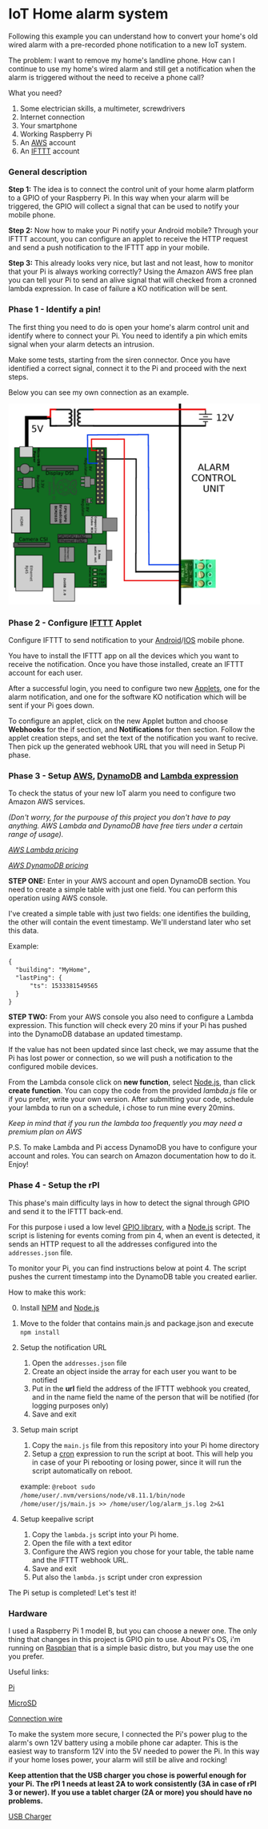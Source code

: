 # IoT Home alarm system #

Following this example you can understand how to convert your home's old wired alarm with a pre-recorded phone notification to a new IoT system.

The problem: I want to remove my home's landline phone. How can I continue to use my home's wired alarm and still get a notification when the alarm is triggered without the need to receive a phone call?

What you need?

1. Some electrician skills, a multimeter, screwdrivers
2. Internet connection
3. Your smartphone
4. Working Raspberry Pi
5. An [AWS](https://aws.amazon.com/) account
6. An [IFTTT](https://ifttt.com/) account

### General description ###

**Step 1:** The idea is to connect the control unit of your home alarm platform to a GPIO of your Raspberry Pi. In this way when your alarm will be triggered, the GPIO will collect a signal that can be used to notify your mobile phone.

**Step 2:** Now how to make your Pi notify your Android mobile? Through your IFTTT account, you can configure an applet to receive the HTTP request and send a push notification to the IFTTT app in your mobile. 

**Step 3:** This already looks very nice, but last and not least, how to monitor that your Pi is always working correctly? Using the Amazon AWS free plan you can tell your Pi to send an alive signal that will checked from a cronned lambda expression. In case of failure a KO notification will be sent.

### Phase 1 - Identify a pin! ###
The first thing you need to do is open your home's alarm control unit and identify where to connect your Pi. You need to identify a pin which emits signal when your alarm detects an intrusion. 

Make some tests, starting from the siren connector. Once you have identified a correct signal, connect it to the Pi and proceed with the next steps.

Below you can see my own connection as an example.

<img src="circuit_example.png">

### Phase 2 - Configure [IFTTT](https://ifttt.com/) Applet ###
Configure IFTTT to send notification to your [Android](https://play.google.com/store/apps/details?id=com.ifttt.ifttt&hl=it)/[IOS](https://itunes.apple.com/it/app/ifttt/id660944635?mt=8) mobile phone.

You have to install the IFTTT app on all the devices which you want to receive the notification. Once you have those installed, create an IFTTT account for each user. 

After a successful login, you need to configure two new [Applets](https://ifttt.com/my_applets), one for the alarm notification, and one for the software KO notification which will be sent if your Pi goes down.

To configure an applet, click on the new Applet button and choose **Webhooks** for the if section, and **Notifications** for then section.
Follow the applet creation steps, and set the text of the notification you want to recive. Then pick up the generated webhook URL that you will need in Setup Pi phase.


### Phase 3 - Setup [AWS](https://aws.amazon.com/), [DynamoDB](https://aws.amazon.com/en/dynamodb/?hp=tile&so-exp=below) and [Lambda expression](https://aws.amazon.com/en/lambda/?nc2=h_m1) ###
To check the status of your new IoT alarm you need to configure two Amazon AWS services.

*(Don't worry, for the purpouse of this project you don't have to pay anything. AWS Lambda and DynamoDB have free tiers under a certain range of usage).*

*[AWS Lambda pricing](https://aws.amazon.com/en/lambda/pricing/)*

*[AWS DynamoDB pricing](https://aws.amazon.com/en/dynamodb/pricing/)*

**STEP ONE:** Enter in your AWS account and open DynamoDB section. You need to create a simple table with just one field. You can perform this operation using AWS console.

I've created a simple table with just two fields: one identifies the building, the other will contain the event timestamp.
We'll understand later who set this data.

Example:

```
{
  "building": "MyHome",
  "lastPing": {
      "ts": 1533381549565
  }
}
```

**STEP TWO:** From your AWS console you also need to configure a Lambda expression. 
This function will check every 20 mins if your Pi has pushed into the DynamoDB database an updated timestamp.

If the value has not been updated since last check, we may assume that the Pi has lost power or connection, so we will push a notification to the configured mobile devices.

From the Lambda console click on **new function**, select [Node.js](https://nodejs.org/), than click **create function**. 
You can copy the code from the provided _lambda.js_ file or if you prefer, write your own version. 
After submitting your code, schedule your lambda to run on a schedule, i chose to run mine every 20mins.

*Keep in mind that if you run the lambda too frequently you may need a premium plan on AWS*

P.S. To make Lambda and Pi access DynamoDB you have to configure your account and roles. You can search on Amazon documentation how to do it. Enjoy!

### Phase 4 - Setup the rPI ###
This phase's main difficulty lays in how to detect the signal through GPIO and send it to the IFTTT back-end. 

For this purpose i used a low level [GPIO library](https://github.com/fivdi/onoff), with a [Node.js](https://nodejs.org/) script. 
The script is listening for events coming from pin 4, when an event is detected, it sends an HTTP request to all the addresses configured into the `addresses.json` file.

To monitor your Pi, you can find instructions below at point 4. The script pushes the current timestamp into the DynamoDB table you created earlier.

How to make this work:

0. Install [NPM](https://www.npmjs.com/) and [Node.js](https://nodejs.org/)
1. Move to the folder that contains main.js and package.json and execute ```npm install```
2. Setup the notification URL
    1. Open the `addresses.json` file
    2. Create an object inside the array for each user you want to be notified
    3. Put in the **url** field the address of the IFTTT webhook you created, and in the name field the name of the person that will be notified (for logging purposes only)
    4. Save and exit
3. Setup main script
    1. Copy the `main.js` file from this repository into your Pi home directory
    2. Setup a [cron](https://en.wikipedia.org/wiki/Cron) expression to run the script at boot. This will help you in case of your Pi rebooting or losing power, since it will run the script automatically on reboot.

    example: 
    `@reboot sudo /home/user/.nvm/versions/node/v8.11.1/bin/node /home/user/js/main.js >> /home/user/log/alarm_js.log 2>&1`

4. Setup keepalive script
    1. Copy the `lambda.js` script into your Pi home.
    2. Open the file with a text editor
    3. Configure the AWS region you chose for your table, the table name and the IFTTT webhook URL.
    4. Save and exit
    5. Put also the `lambda.js` script under cron expression

The Pi setup is completed! Let's test it!

### Hardware ###

I used a Raspberry Pi 1 model B, but you can choose a newer one. The only thing that changes in this project is GPIO pin to use.
About Pi's OS, i'm running on [Raspbian](https://www.raspberrypi.org/downloads/raspbian/) that is a simple basic distro, but you may use the one you prefer.

Useful links:

[Pi](https://www.amazon.com/Raspberry-PI-Model-Scheda-madre/dp/B01CD5VC92/ref=sr_1_7?ie=UTF8&qid=1533383850&sr=8-7&keywords=raspberry)

[MicroSD](https://www.amazon.it/gp/product/B073K14CVB/ref=oh_aui_detailpage_o01_s00?ie=UTF8&psc=1)

[Connection wire](https://www.amazon.it/gp/product/B01N40EK6M/ref=oh_aui_detailpage_o06_s00?ie=UTF8&psc=1)

To make the system more secure, I connected the Pi's power plug to the alarm's own 12V battery using a mobile phone car adapter. This is the easiest way to transform 12V into the 5V needed to power the Pi.
In this way if your home loses power, your alarm will still be alive and rocking!

**Keep attention that the USB charger you chose is powerful enough for your Pi. The rPI 1 needs at least 2A to work consistently (3A in case of rPI 3 or newer). If you use a tablet charger (2A or more) you should have no problems.**
    
[USB Charger](https://www.amazon.com/AUKEY-Charger-Output-iPhone-Samsung/dp/B00M6QODH2/ref=sr_1_15?ie=UTF8&qid=1533384251&sr=8-15&keywords=mobile+car+charger)